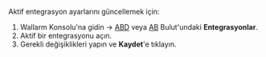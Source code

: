 Aktif entegrasyon ayarlarını güncellemek için:

1. Wallarm Konsolu'na gidin → [ABD](https://us1.my.wallarm.com/integrations/) veya [AB](https://my.wallarm.com/integrations/) Bulut'undaki **Entegrasyonlar**.
2. Aktif bir entegrasyonu açın.
3. Gerekli değişiklikleri yapın ve **Kaydet**'e tıklayın.